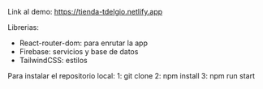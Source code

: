 Link al demo: https://tienda-tdelgio.netlify.app

Librerias:

- React-router-dom: para enrutar la app
- Firebase: servicios y base de datos
- TailwindCSS: estilos

Para instalar el repositorio local:
1: git clone
2: npm install
3: npm run start
